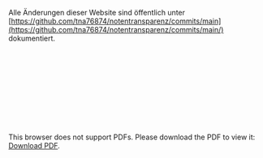 Alle Änderungen dieser Website sind öffentlich unter [https://github.com/tna76874/notentransparenz/commits/main](https://github.com/tna76874/notentransparenz/commits/main/) dokumentiert.

<object data="files/notentransparenz.pdf" type="application/pdf" width="700px" height="700px">
    <embed src="files/notentransparenz.pdf">
        <p>This browser does not support PDFs. Please download the PDF to view it: <a href="files/notentransparenz.pdf">Download PDF</a>.</p>
    </embed>
</object>